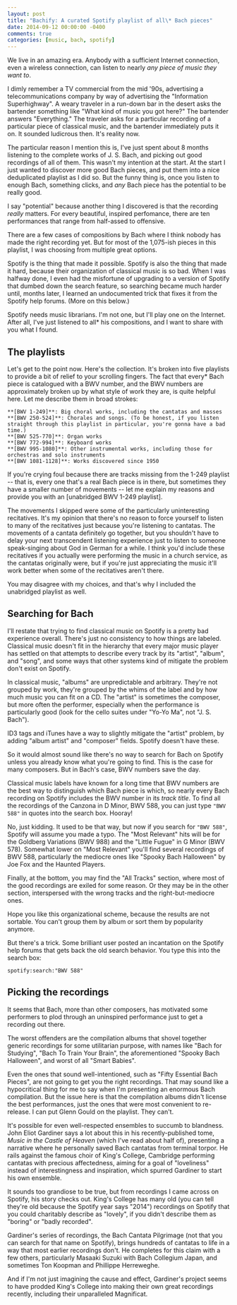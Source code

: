 ```yaml
---
layout: post
title: "Bachify: A curated Spotify playlist of all\* Bach pieces"
date: 2014-09-12 00:00:00 -0400
comments: true
categories: [music, bach, spotify]
---
```


We live in an amazing era. Anybody with a sufficient Internet connection, even
a wireless connection, can listen to nearly *any piece of music they want to*.

I dimly remember a TV commercial from the mid '90s, advertising a
telecommunications company by way of advertising the "Information
Superhighway". A weary traveler in a run-down bar in the desert asks the
bartender something like "What kind of music you got here?" The bartender
answers "Everything." The traveler asks for a particular recording of a
particular piece of classical music, and the bartender immediately puts it on.
It sounded ludicrous then. It's reality now.

The particular reason I mention this is, I've just spent about 8 months
listening to the complete works of J. S. Bach, and picking out good recordings
of all of them. This wasn't my intention at the start. At the start I just
wanted to discover more good Bach pieces, and put them into a nice deduplicated
playlist as I did so. But the funny thing is, once you listen to enough Bach,
something clicks, and *any* Bach piece has the potential to be really good.

I say "potential" because another thing I discovered is that the recording
*really* matters. For every beautiful, inspired perfomance, there are ten
performances that range from half-assed to offensive.

There are a few cases of
compositions by Bach where I think nobody has made the right recording yet. But
for most of the 1,075-ish pieces in this playlist, I was choosing from multiple
great options.

Spotify is the thing that made it possible. Spotify is also the thing that made
it hard, because their organization of classical music is so bad. When I was
halfway done, I even had the misfortune of upgrading to a version of Spotify
that dumbed down the search feature, so searching became much harder until,
months later, I learned an undocumented trick that fixes it from the Spotify
help forums. (More on this below.)

Spotify needs music librarians. I'm not one, but I'll play one on
the Internet. After all, I've just listened to all\* his compositions, and I want
to share with you what I found.

## The playlists

Let's get to the point now. Here's the collection. It's broken into five
playlists to provide a bit of relief to your scrolling fingers. The fact that
every\* Bach piece is catalogued with a BWV number, and the BWV numbers are
approximately broken up by what style of work they are, is quite helpful here.
Let me describe them in broad strokes:

    **[BWV 1-249]**: Big choral works, including the cantatas and masses
    **[BWV 250-524]**: Chorales and songs. (To be honest, if you listen straight through this playlist in particular, you're gonna have a bad time.)
    **[BWV 525-770]**: Organ works
    **[BWV 772-994]**: Keyboard works
    **[BWV 995-1080]**: Other instrumental works, including those for orchestras and solo instruments
    **[BWV 1081-1128]**: Works discovered since 1950

If you're crying foul because there are tracks missing from the 1-249 playlist
-- that is, every one that's a real Bach piece is in there, but sometimes they
have a smaller number of movements -- let me explain my reasons and provide you
with an [unabridged BWV 1-249 playlist].

The movements I skipped were some of the particularly uninteresting
recitatives. It's my opinion that there's no reason to force yourself to listen
to many of the recitatives just because you're listening to cantatas. The
movements of a cantata definitely go together, but you shouldn't have to delay
your next transcendent listening experience just to listen to someone
speak-singing about God in German for a while. I think you'd include these
recitatives if you actually were performing the music in a church service, as
the cantatas originally were, but if you're just appreciating the music it'll
work better when some of the recitatives aren't there.

You may disagree with my choices, and that's why I included the unabridged
playlist as well.

## Searching for Bach

I'll restate that trying to find classical music on Spotify is a pretty bad
experience overall. There's just no consistency to how things are labeled.
Classical music doesn't fit in the hierarchy that every major music player has
settled on that attempts to describe every track by its "artist", "album", and
"song", and some ways that other systems kind of mitigate the problem don't
exist on Spotify.

In classical music, "albums" are unpredictable and arbitrary. They're not
grouped by work, they're grouped by the whims of the label and by how much
music you can fit on a CD. The "artist" is sometimes the composer, but more
often the performer, especially when the performance is particularly good (look
for the cello suites under "Yo-Yo Ma", not "J. S. Bach").

ID3 tags and iTunes have a way to slightly mitigate the "artist" problem, by
adding "album artist" and "composer" fields. Spotify doesn't have these.

So it would almost sound like there's no way to search for Bach on Spotify
unless you already know what you're going to find. This is the case for many
composers. But in Bach's case, BWV numbers save the day.

Classical music labels have known for a long time that BWV numbers are the best
way to distinguish which Bach piece is which, so nearly every Bach recording
on Spotify includes the BWV number in its *track title*. To find all the 
recordings of the Canzona in D Minor, BWV 588, you can just type `"BWV 588"`
in quotes into the search box. Hooray!

No, just kidding. It used to be that way, but now if you search for `"BWV
588"`, Spotify will assume you made a typo. The "Most Relevant" hits will be
for the Goldberg Variations (BWV 988) and the "Little Fugue" in G Minor (BWV
578).  Somewhat lower on "Most Relevant" you'll find several recordings of BWV
588, particularly the mediocre ones like "Spooky Bach Halloween" by Joe Fox and
the Haunted Players.

Finally, at the bottom, you may find the "All Tracks" section, where most of
the good recordings are exiled for some reason. Or they may be in the other
section, interspersed with the wrong tracks and the right-but-mediocre ones.

Hope you like this organizational scheme, because the results are not sortable.
You can't group them by album or sort them by popularity anymore.

But there's a trick. Some brilliant user posted an incantation on the Spotify
help forums that gets back the old search behavior. You type this into the
search box:

    spotify:search:"BWV 588"


## Picking the recordings

It seems that Bach, more than other composers, has motivated some performers to
plod through an uninspired performance just to get a recording out there.

The worst offenders are the compilation albums that shovel together generic
recordings for some utilitarian purpose, with names like "Bach for Studying",
"Bach To Train Your Brain", the aforementioned "Spooky Bach Halloween", and
worst of all "Smart Babies".

Even the ones that sound well-intentioned, such as "Fifty Essential Bach
Pieces", are not going to get you the right recordings. That may sound like a
hypocritical thing for me to say when I'm presenting an enormous Bach
compilation. But the issue here is that the compilation albums didn't license
the best performances, just the ones that were most convenient to re-release. I
can put Glenn Gould on the playlist. They can't.

It's possible for even well-respected ensembles to succumb to blandness. John
Eliot Gardiner says a lot about this in his recently-published tome, *Music in
the Castle of Heaven* (which I've read about half of), presenting a narrative
where he personally saved Bach cantatas from terminal torpor. He rails against
the famous choir of King's College, Cambridge performing cantatas with precious
affectedness, aiming for a goal of "loveliness" instead of interestingness and
inspiration, which spurred Gardiner to start his own ensemble.

It sounds too grandiose to be true, but from recordings I came across on
Spotify, his story checks out. King's College has many old (you can tell
they're old because the Spotify year says "2014") recordings on Spotify that
you could charitably describe as "lovely", if you didn't describe them as
"boring" or "badly recorded".

Gardiner's series of recordings, the Bach Cantata Pilgrimage (not that you can
search for that name on Spotify), brings hundreds of cantatas to life in a way
that most earlier recordings don't. He completes for this claim with a few
others, particularly Masaaki Suzuki with Bach Collegium Japan, and sometimes
Ton Koopman and Phillippe Herreweghe. 

And if I'm not just imagining the cause and effect, Gardiner's project seems to
have prodded King's College into making their own great recordings recently,
including their unparalleled Magnificat.

